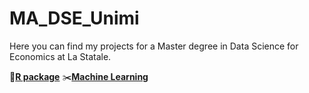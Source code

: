 # MA_DSE_Unimi
Here you can find my projects for a Master degree in Data Science for Economics at La Statale.

🔗[**R package**](https://github.com/dariashcherbakovaaa/MA_DSE_Unimi/tree/R-course)
✂️[**Machine Learning**](https://github.com/dariashcherbakovaaa/ML_muffins-VS-chihua)
